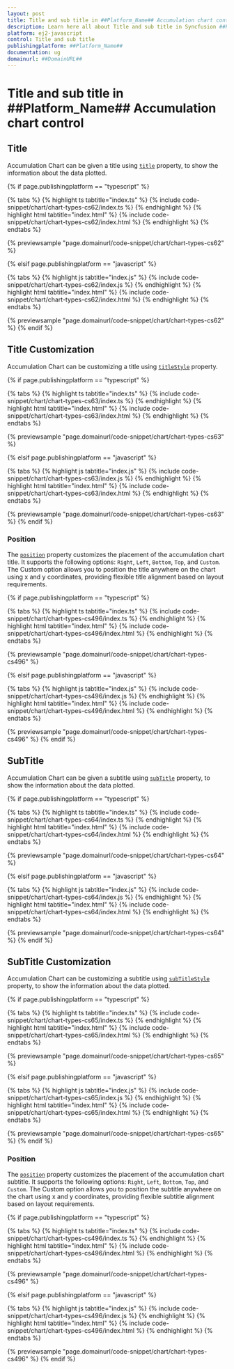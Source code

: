 ```yaml
---
layout: post
title: Title and sub title in ##Platform_Name## Accumulation chart control | Syncfusion
description: Learn here all about Title and sub title in Syncfusion ##Platform_Name## Accumulation chart control of Syncfusion Essential JS 2 and more.
platform: ej2-javascript
control: Title and sub title 
publishingplatform: ##Platform_Name##
documentation: ug
domainurl: ##DomainURL##
---
```


# Title and sub title in ##Platform_Name## Accumulation chart control

## Title

Accumulation Chart can be given a title using [`title`](../api/accumulation-chart/accumulationChartModel/#title) property, to show the information about the data plotted.

{% if page.publishingplatform == "typescript" %}

 {% tabs %}
{% highlight ts tabtitle="index.ts" %}
{% include code-snippet/chart/chart-types-cs62/index.ts %}
{% endhighlight %}
{% highlight html tabtitle="index.html" %}
{% include code-snippet/chart/chart-types-cs62/index.html %}
{% endhighlight %}
{% endtabs %}
        
{% previewsample "page.domainurl/code-snippet/chart/chart-types-cs62" %}

{% elsif page.publishingplatform == "javascript" %}

{% tabs %}
{% highlight js tabtitle="index.js" %}
{% include code-snippet/chart/chart-types-cs62/index.js %}
{% endhighlight %}
{% highlight html tabtitle="index.html" %}
{% include code-snippet/chart/chart-types-cs62/index.html %}
{% endhighlight %}
{% endtabs %}

{% previewsample "page.domainurl/code-snippet/chart/chart-types-cs62" %}
{% endif %}

## Title Customization

Accumulation Chart can be customizing a title using [`titleStyle`](../api/accumulation-chart/accumulationChartModel/#titlestyle) property.

{% if page.publishingplatform == "typescript" %}

 {% tabs %}
{% highlight ts tabtitle="index.ts" %}
{% include code-snippet/chart/chart-types-cs63/index.ts %}
{% endhighlight %}
{% highlight html tabtitle="index.html" %}
{% include code-snippet/chart/chart-types-cs63/index.html %}
{% endhighlight %}
{% endtabs %}
        
{% previewsample "page.domainurl/code-snippet/chart/chart-types-cs63" %}

{% elsif page.publishingplatform == "javascript" %}

{% tabs %}
{% highlight js tabtitle="index.js" %}
{% include code-snippet/chart/chart-types-cs63/index.js %}
{% endhighlight %}
{% highlight html tabtitle="index.html" %}
{% include code-snippet/chart/chart-types-cs63/index.html %}
{% endhighlight %}
{% endtabs %}

{% previewsample "page.domainurl/code-snippet/chart/chart-types-cs63" %}
{% endif %}

### Position

The [`position`](../api/accumulation-chart/titleStyleSettings/#position) property customizes the placement of the accumulation chart title. It supports the following options: `Right`, `Left`, `Bottom`, `Top`, and `Custom`. The Custom option allows you to position the title anywhere on the chart using x and y coordinates, providing flexible title alignment based on layout requirements.

{% if page.publishingplatform == "typescript" %}

 {% tabs %}
{% highlight ts tabtitle="index.ts" %}
{% include code-snippet/chart/chart-types-cs496/index.ts %}
{% endhighlight %}
{% highlight html tabtitle="index.html" %}
{% include code-snippet/chart/chart-types-cs496/index.html %}
{% endhighlight %}
{% endtabs %}
        
{% previewsample "page.domainurl/code-snippet/chart/chart-types-cs496" %}

{% elsif page.publishingplatform == "javascript" %}

{% tabs %}
{% highlight js tabtitle="index.js" %}
{% include code-snippet/chart/chart-types-cs496/index.js %}
{% endhighlight %}
{% highlight html tabtitle="index.html" %}
{% include code-snippet/chart/chart-types-cs496/index.html %}
{% endhighlight %}
{% endtabs %}

{% previewsample "page.domainurl/code-snippet/chart/chart-types-cs496" %}
{% endif %}

## SubTitle

Accumulation Chart can be given a subtitle using [`subTitle`](../api/accumulation-chart/accumulationChartModel/#subtitle) property, to show the information about the data plotted.

{% if page.publishingplatform == "typescript" %}

 {% tabs %}
{% highlight ts tabtitle="index.ts" %}
{% include code-snippet/chart/chart-types-cs64/index.ts %}
{% endhighlight %}
{% highlight html tabtitle="index.html" %}
{% include code-snippet/chart/chart-types-cs64/index.html %}
{% endhighlight %}
{% endtabs %}
        
{% previewsample "page.domainurl/code-snippet/chart/chart-types-cs64" %}

{% elsif page.publishingplatform == "javascript" %}

{% tabs %}
{% highlight js tabtitle="index.js" %}
{% include code-snippet/chart/chart-types-cs64/index.js %}
{% endhighlight %}
{% highlight html tabtitle="index.html" %}
{% include code-snippet/chart/chart-types-cs64/index.html %}
{% endhighlight %}
{% endtabs %}

{% previewsample "page.domainurl/code-snippet/chart/chart-types-cs64" %}
{% endif %}

## SubTitle Customization

Accumulation Chart can be customizing a subtitle using [`subTitleStyle`](../api/accumulation-chart/accumulationChartModel/#subtitlestyle) property, to show the information about the data plotted.

{% if page.publishingplatform == "typescript" %}

 {% tabs %}
{% highlight ts tabtitle="index.ts" %}
{% include code-snippet/chart/chart-types-cs65/index.ts %}
{% endhighlight %}
{% highlight html tabtitle="index.html" %}
{% include code-snippet/chart/chart-types-cs65/index.html %}
{% endhighlight %}
{% endtabs %}
        
{% previewsample "page.domainurl/code-snippet/chart/chart-types-cs65" %}

{% elsif page.publishingplatform == "javascript" %}

{% tabs %}
{% highlight js tabtitle="index.js" %}
{% include code-snippet/chart/chart-types-cs65/index.js %}
{% endhighlight %}
{% highlight html tabtitle="index.html" %}
{% include code-snippet/chart/chart-types-cs65/index.html %}
{% endhighlight %}
{% endtabs %}

{% previewsample "page.domainurl/code-snippet/chart/chart-types-cs65" %}
{% endif %}

### Position

The [`position`](../api/accumulation-chart/titleStyleSettings/#position) property customizes the placement of the accumulation chart subtitle. It supports the following options: `Right`, `Left`, `Bottom`, `Top`, and `Custom`. The Custom option allows you to position the subtitle anywhere on the chart using x and y coordinates, providing flexible subtitle alignment based on layout requirements.

{% if page.publishingplatform == "typescript" %}

 {% tabs %}
{% highlight ts tabtitle="index.ts" %}
{% include code-snippet/chart/chart-types-cs496/index.ts %}
{% endhighlight %}
{% highlight html tabtitle="index.html" %}
{% include code-snippet/chart/chart-types-cs496/index.html %}
{% endhighlight %}
{% endtabs %}
        
{% previewsample "page.domainurl/code-snippet/chart/chart-types-cs496" %}

{% elsif page.publishingplatform == "javascript" %}

{% tabs %}
{% highlight js tabtitle="index.js" %}
{% include code-snippet/chart/chart-types-cs496/index.js %}
{% endhighlight %}
{% highlight html tabtitle="index.html" %}
{% include code-snippet/chart/chart-types-cs496/index.html %}
{% endhighlight %}
{% endtabs %}

{% previewsample "page.domainurl/code-snippet/chart/chart-types-cs496" %}
{% endif %}